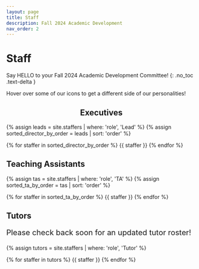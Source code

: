 ```yaml
---
layout: page
title: Staff
description: Fall 2024 Academic Development
nav_order: 2
---
```


# Staff
Say HELLO to your Fall 2024 Academic Development Committee! 
{: .no_toc .text-delta }

Hover over some of our icons to get a different side of our personalities!

<!--
<p style="font-size:30px">Note: This page is under construction.</p>


<p style="font-size:30px">Please check back soon for an updated staff roster!</p>

-->


<h2 style="text-align: center;">Executives</h2>

{% assign leads = site.staffers | where: 'role', 'Lead' %}
{% assign sorted_director_by_order = leads | sort: 'order' %}

<div id = "staff-page" class="role flex">
{% for staffer in sorted_director_by_order %}
{{ staffer }}
{% endfor %}
</div>

## Teaching Assistants

{% assign tas = site.staffers | where: 'role', 'TA' %}
{% assign sorted_ta_by_order = tas | sort: 'order' %}

<div id="staff-page" class="role flex">
{% for staffer in sorted_ta_by_order %}
{{ staffer }}
{% endfor %}
</div>

## Tutors

<p style="font-size:20px">Please check back soon for an updated tutor roster!</p>

{% assign tutors = site.staffers | where: 'role', 'Tutor' %}

<div id="staff-page" class="role flex">
{% for staffer in tutors %}
{{ staffer }}
{% endfor %}
</div>
